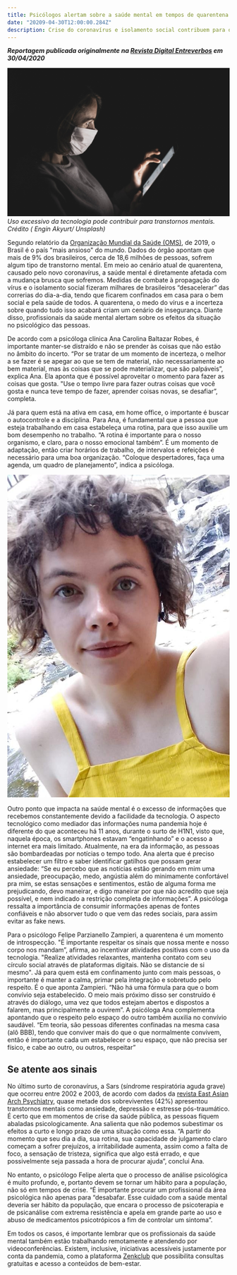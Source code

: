 ```yaml
---
title: Psicólogos alertam sobre a saúde mental em tempos de quarentena
date: "20209-04-30T12:00:00.284Z"
description: Crise do coronavírus e isolamento social contribuem para o desequilíbrio emocional. Nesse contexto, profissionais apontam cuidados que devem ser tomados.
---
```


***Reportagem publicada originalmente na [Revista Digital Entreverbos](https://www.entreverbos.com.br/single-post/2020/04/30/Psic%C3%B3logos-alertam-sobre-a-sa%C3%BAde-mental-em-tempos-de-quarentena?fbclid=IwAR3BGlMoSOEn1eww2nMszjryEU0vj9Z5levLug_aVrK7G8V4EO93YKl8WFk) em 30/04/2020***

![Pessoa de máscara utilizando o celular](./capa.jpg)
*Uso excessivo da tecnologia pode contribuir para transtornos mentais. Crédito ( Engin Akyurt/ Unsplash)*

Segundo relatório da [Organização Mundial da Saúde (OMS)](https://veja.abril.com.br/saude/os-brasileiros-sao-os-mais-ansiosos-do-mundo-segundo-a-oms/), de 2019, o Brasil é o país "mais ansioso" do mundo. Dados do órgão apontam que mais de 9% dos brasileiros, cerca de 18,6 milhões de pessoas, sofrem algum tipo de transtorno mental. Em meio ao cenário atual de quarentena, causado pelo novo coronavírus, a saúde mental é diretamente afetada com a mudança brusca que sofremos. Medidas de combate à propagação do vírus e o isolamento social fizeram milhares de brasileiros “desacelerar” das correrias do dia-a-dia, tendo que ficarem confinados em casa para o bem social e pela saúde de todos. A quarentena, o medo do vírus e a incerteza sobre quando tudo isso acabará criam um cenário de insegurança. Diante disso, profissionais da saúde mental alertam sobre os efeitos da situação no psicológico das pessoas.

De acordo com a psicóloga clínica Ana Carolina Baltazar Robes, é importante manter-se distraído e não se prender às coisas que não estão no âmbito do incerto. “Por se tratar de um momento de incerteza, o melhor a se fazer é se apegar ao que se tem de material, não necessariamente ao bem material, mas às coisas que se pode materializar, que são palpáveis”, explica Ana. Ela aponta que é possível aproveitar o momento para fazer as coisas que gosta. "Use o tempo livre para fazer outras coisas que você gosta e nunca teve tempo de fazer, aprender coisas novas, se desafiar”, completa.

Já para quem está na ativa em casa, em home office, o importante é buscar o autocontrole e a disciplina. Para Ana, é fundamental que a pessoa que esteja trabalhando em casa estabeleça uma rotina, para que isso auxilie um bom desempenho no trabalho. “A rotina é importante para o nosso organismo, e claro, para o nosso emocional também”. É um momento de adaptação, então criar horários de trabalho, de intervalos e refeições é necessário para uma boa organização. “Coloque despertadores, faça uma agenda, um quadro de planejamento”, indica a psicóloga. 

![psicóloga clínica Ana Carolina Baltazar Robes](./ana.jpeg)

Outro ponto que impacta na saúde mental é o excesso de informações que recebemos constantemente devido a facilidade da tecnologia. O aspecto tecnológico como mediador das informações numa pandemia hoje é diferente do que aconteceu há 11 anos, durante o surto de H1N1, visto que, naquela época, os smartphones estavam “engatinhando” e o acesso a internet era mais limitado. Atualmente, na era da informação, as pessoas são bombardeadas por notícias o tempo todo. Ana alerta que é preciso estabelecer um filtro e saber identificar gatilhos que possam gerar ansiedade: “Se eu percebo que as notícias estão gerando em mim uma ansiedade, preocupação, medo, angústia além do minimamente confortável pra mim, se estas sensações e sentimentos, estão de alguma forma me prejudicando, devo maneirar, e digo maneirar por que não acredito que seja possível, e nem indicado a restrição completa de informações”. A psicóloga ressalta a importância de consumir informações apenas de fontes confiáveis e não absorver tudo o que vem das redes sociais, para assim evitar as fake news.

Para o psicólogo Felipe Parzianello Zampieri, a quarentena é um momento de introspecção. "É importante respeitar os sinais que nossa mente e nosso corpo nos mandam”, afirma, ao incentivar atividades positivas com o uso da tecnologia. "Realize atividades relaxantes, mantenha contato com seu círculo social através de plataformas digitais. Não se distancie de si mesmo". Já para quem está em confinamento junto com mais pessoas, o importante é manter a calma, primar pela integração e sobretudo pelo respeito. É o que aponta Zampieri. “Não há uma fórmula para que o bom convívio seja estabelecido. O meio mais próximo disso ser construído é através do diálogo, uma vez que todos estejam abertos e dispostos a falarem, mas principalmente a ouvirem”. A psicóloga Ana complementa apontando que o respeito pelo espaço do outro também auxilia no convívio saudável. “Em teoria, são pessoas diferentes confinadas na mesma casa (alô BBB), tendo que conviver mais do que o que normalmente convivem, então é importante cada um estabelecer o seu espaço, que não precisa ser físico, e cabe ao outro, ou outros, respeitar”

## Se atente aos sinais

No último surto de coronavírus, a Sars (síndrome respiratória aguda grave) que ocorreu entre 2002 e 2003, de acordo com dados da [revista East Asian Arch Psychiatry](https://www1.folha.uol.com.br/equilibrioesaude/2020/02/quase-metade-dos-sobreviventes-do-ultimo-coronavirus-teve-transtornos-mentais.shtml), quase metade dos sobreviventes (42%) apresentou transtornos mentais como ansiedade, depressão e estresse pós-traumático. É certo que em momentos de crise da saúde pública, as pessoas fiquem abaladas psicologicamente. Ana salienta que não podemos subestimar os efeitos a curto e longo prazo de uma situação como essa. “A partir do momento que seu dia a dia, sua rotina, sua capacidade de julgamento claro começam a sofrer prejuízos, a irritabilidade aumenta, assim como a falta de foco, a sensação de tristeza, significa que algo está errado, e que possivelmente seja passada a hora de procurar ajuda”, conclui Ana.

No entanto, o psicólogo Felipe alerta que o processo de análise psicológica é muito profundo, e, portanto devem se tornar um hábito para a população, não só em tempos de crise. “É importante procurar um profissional da área psicológica não apenas para “desabafar. Esse cuidado com a saúde mental deveria ser hábito da população, que encara o processo de psicoterapia e de psicanálise com extrema resistência e apela em grande parte ao uso e abuso de medicamentos psicotrópicos a fim de controlar um sintoma”.

Em todos os casos, é importante lembrar que os profissionais da saúde mental  também estão trabalhando remotamente e atendendo por videoconferências. Existem, inclusive, iniciativas acessíveis justamente por conta da pandemia, como a plataforma [Zenkclub](https://exame.abril.com.br/marketing/coronavirus-zenklub-oferece-consulta-psicologica-online-por-1-real/) que possibilita consultas gratuitas e acesso a conteúdos de bem-estar.
